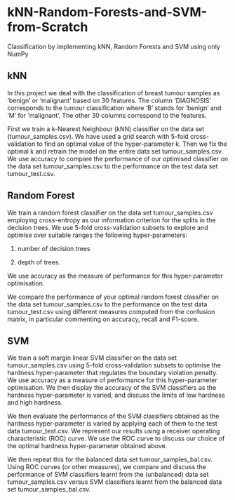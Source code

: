 # kNN-Random-Forests-and-SVM-from-Scratch

Classification by implementing kNN, Random Forests and SVM using only NumPy

## kNN

In this project we deal with the classification of breast tumour samples as ‘benign’ or ‘malignant’ based on 30 features. The column ‘DIAGNOSIS’ corresponds to the tumour classification where ‘B’ stands for ‘benign’ and ‘M’ for ‘malignant’. The other 30 columns correspond to the features.

First we train a k-Nearest Neighbour (kNN) classifier on the data set (tumour_samples.csv). We have used a grid search with 5-fold cross-validation to find an optimal value of the hyper-parameter k. Then we fix the optimal k and retrain the model on the entire data set tumour_samples.csv. We use accuracy to compare the performance of our optimised classifier on the data set tumour_samples.csv to the performance on the test data set tumour_test.csv.

## Random Forest

We train a random forest classifier on the data set tumour_samples.csv employing cross-entropy as our information criterion for the splits in the decision trees. We use 5-fold cross-validation subsets to explore and optimise over suitable ranges the following hyper-parameters:

1. number of decision trees

2. depth of trees.

We use accuracy as the measure of performance for this hyper-parameter optimisation.

We compare the performance of your optimal random forest classifier on the data set tumour_samples.csv to the performance on the test data tumour_test.csv using different measures computed from the confusion matrix, in particular commenting on accuracy, recall and F1-score.

## SVM

We train a soft margin linear SVM classifier on the data set tumour_samples.csv using 5-fold cross-validation subsets to optimise the hardness hyper-parameter that regulates the boundary violation penalty. We use accuracy as a measure of performance for this
hyper-parameter optimisation. We then display the accuracy of the SVM classifiers as the hardness hyper-parameter is varied, and discuss the limits of low hardness and high hardness.

We then evaluate the performance of the SVM classifiers obtained as the hardness hyper-parameter is varied by applying each of them to the test data tumour_test.csv. We represent our results using a receiver operating characteristic (ROC) curve. We use the ROC curve to discuss our choice of the optimal hardness hyper-parameter obtained above.

We then repeat this for the balanced data set tumour_samples_bal.csv. Using ROC curves (or other measures), we compare and discuss the performance of SVM classifiers learnt from the (unbalanced) data set tumour_samples.csv versus SVM classifiers learnt from the balanced data set tumour_samples_bal.csv.
